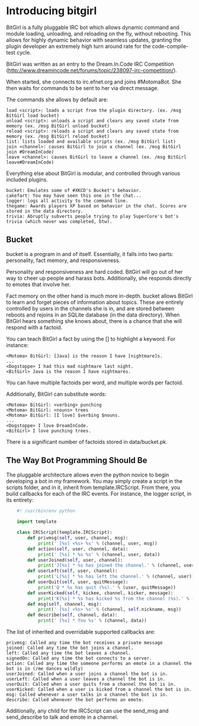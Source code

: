 Introducing bitgirl
===================

BitGirl is a fully pluggable IRC bot which allows dynamic command and module loading, unloading, and reloading on the fly, without rebooting. This allows for highly dynamic behavior with seamless updates, granting the plugin developer an extremely high turn around rate for the code-compile-test cycle.

BitGirl was written as an entry to the Dream.In.Code IRC Competition (http://www.dreamincode.net/forums/topic/238097-irc-competition/).

When started, she connects to irc.efnet.org and joins #MotomaBot. She then waits for commands to be sent to her via direct message.

The commands she allows by default are:

    load <script>: loads a script from the plugin directory. (ex. /msg BitGirl load bucket)
    unload <script>: unloads a script and clears any saved state from memory (ex. /msg BitGirl unload bucket)
    reload <script>: reloads a script and clears any saved state from memory (ex. /msg BitGirl reload bucket)
    list: lists loaded and available scripts (ex. /msg BitGirl list)
    join <channel>: causes BitGirl to join a channel (ex. /msg BitGirl join #DreamInCode)
    leave <channel>: causes BitGirl to leave a channel (ex. /msg BitGirl leave#DreamInCode)

Everything else about BitGirl is modular, and controlled through various included plugins.

    bucket: Emulates some of #XKCD's Bucket's behavior.
    cakefart: You may have seen this one in the chat...
    logger: logs all activity to the command line.
    thegame: Awards players XP based on behavior in the chat. Scores are stored in the data directory.
    trivia: Abruptly subverts people trying to play SuperCore's bot's trivia (which never was completed, btw).

Bucket
------

bucket is a program in and of itself. Essentially, it falls into two parts: personality, fact memory, and responsiveness.

Personality and responsiveness are hard coded. BitGirl will go out of her way to cheer up people and harass bots. Additionally, she responds directly to emotes that involve her.

Fact memory on the other hand is much more in-depth. bucket allows BitGirl to learn and forget pieces of information about topics. These are entirely controlled by users in the channels she is in, and are stored between reboots and rejoins in an SQLite database (in the data directory). When BitGirl hears something she knows about, there is a chance that she will respond with a factoid.

You can teach BitGirl a fact by using the [] to highlight a keyword. For instance:

    <Motoma> BitGirl: [Java] is the reason I have [nightmare]s.
    ...
    <Dogstoppe> I had this mad nightmare last night.
    <BitGirl> Java is the reason I have nightmares.

You can have multiple factoids per word, and multiple words per factoid.

Additionally, BitGirl can substitute words:

    <Motoma> BitGirl: <verbing> punching
    <Motoma> BitGirl: <nouns> trees
    <Motoma> BitGirl: [I love] $verbing $nouns.
    ...
    <Dogstoppe> I love DreamInCode.
    <BitGirl> I love punching trees.

There is a significant number of factoids stored in data/bucket.pk. 

The Way Bot Programming Should Be
---------------------------------

The pluggable architecture allows even the python novice to begin developing a bot in my framework. You may simply create a script in the scripts folder, and in it, inherit from template.IRCScript. From there, you build callbacks for each of the IRC events. For instance, the logger script, in its entirety:

~~~~~ python
    #! /usr/bin/env python
 
    import template

    class IRCScript(template.IRCScript):
        def privmsg(self, user, channel, msg):
            print(' [%s] <%s> %s' % (channel, user, msg))
        def action(self, user, channel, data):
            print(' [%s] * %s %s' % (channel, user, data))
        def userJoined(self, user, channel):
            print('J[%s] * %s has joined the channel.' % (channel, user))
        def userLeft(self, user, channel):
            print('L[%s] * %s has left the channel.' % (channel, user))
        def userQuit(self, user, quitMessage):
            print('Q * %s has quit (%s).' % (user, quitMessage))
        def userKicked(self, kickee, channel, kicker, message):
            print('K[%s] * %s has kicked %s from the channel (%s).' % (channel, kicker, kickee, message))
        def msg(self, channel, msg):
            print(' [%s] <%s> %s' % (channel, self.nickname, msg))
        def describe(self, channel, data):
            print(' [%s] * You %s' % (channel, data))
~~~~~

The list of inherited and overridable supported callbacks are:

    privmsg: Called any time the bot receives a private message
    joined: Called any time the bot joins a channel.
    left: Called any time the bot leaves a channel.
    signedOn: Called any time the bot connects to a server.
    action: Called any time the someone performs an emote in a channel the bot is in (/me dances wildly)
    userJoined: Called when a user joins a channel the bot is in.
    userLeft: Called when a user leaves a channel the bot is in.
    userQuit: Called when a user quits from a channel the bot is in.
    userKicked: Called when a user is kicked from a channel the bot is in.
    msg: Called whenever a user talks in a channel the bot is in.
    describe: Called whenever the bot performs an emote.

Additionally, any child for the IRCScript can use the send_msg and send_describe to talk and emote in a channel.
